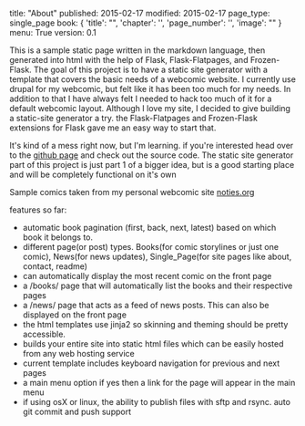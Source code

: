title: "About"
published: 2015-02-17
modified: 2015-02-17
page_type: single_page
book: { 'title': "", 'chapter': '', 'page_number': '', 'image': "" }
menu: True
version: 0.1

This is a sample static page written in the markdown language, then generated into html with the help of Flask, Flask-Flatpages, and Frozen-Flask. The goal of this project is to have a static site generator with a template that covers the basic needs of a webcomic website. I currently use drupal for my webcomic, but felt like it has been too much for my needs. In addition to that I have always felt I needed to hack too much of it for a default webcomic layout. Although I love my site, I decided to give building a static-site generator a try. the Flask-Flatpages and Frozen-Flask extensions for Flask gave me an easy way to start that.

It's kind of a mess right now, but I'm learning. if you're interested head over to the [github page](https://github.com/chipperdoodles/3color) and check out the source code.
The static site generator part of this project is just part 1 of a bigger idea, but is a good starting place and will be completely functional on it's own

Sample comics taken from my personal webcomic site <a href="https://noties.org">noties.org</a>

features so far:

 * automatic book pagination (first, back, next, latest) based on which book it belongs to.
 * different page(or post) types. Books(for comic storylines or just one comic), News(for news updates), Single_Page(for site pages like about, contact, readme)
 * can automatically display the most recent comic on the front page
 * a /books/ page that will automatically list the books and their respective pages
 * a /news/ page that acts as a feed of news posts. This can also be displayed on the front page
 * the html templates use jinja2 so skinning and theming should be pretty accessible.
 * builds your entire site into static html files which can be easily hosted from any web hosting service
 * current template includes keyboard navigation for previous and next pages
 * a main menu option if yes then a link for the page will appear in the main menu
 * if using osX or linux, the ability to publish files with sftp and rsync. auto git commit and push support
